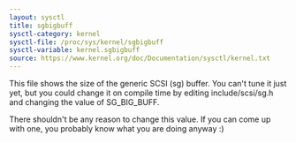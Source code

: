 ```yaml
---
layout: sysctl
title: sgbigbuff
sysctl-category: kernel
sysctl-file: /proc/sys/kernel/sgbigbuff
sysctl-variable: kernel.sgbigbuff
source: https://www.kernel.org/doc/Documentation/sysctl/kernel.txt
---
```


This file shows the size of the generic SCSI (sg) buffer.
You can't tune it just yet, but you could change it on
compile time by editing include/scsi/sg.h and changing
the value of SG_BIG_BUFF.

There shouldn't be any reason to change this value. If
you can come up with one, you probably know what you
are doing anyway :)

